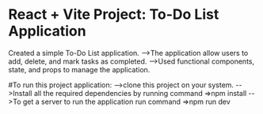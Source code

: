 # React + Vite Project: To-Do List Application

Created a simple To-Do List application. 
-->The application allow users to add, delete, and mark tasks as completed. 
-->Used functional components, state, and props to manage the application.

#To run this project application:
-->clone this project on your system.
-->Install all the required dependencies by running command =>npm install
-->To get a server to run the application run command =>npm run dev
